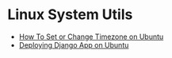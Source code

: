 # Linux System Utils

- [How To Set or Change Timezone on Ubuntu](https://github.com/sandiprb/stuff/blob/master/linux/how-to-set-timezone-on-ubuntu.md)
- [Deploying Django App on Ubuntu](https://github.com/sandiprb/stuff/blob/master/linux/ServerSetup-Makefile)

